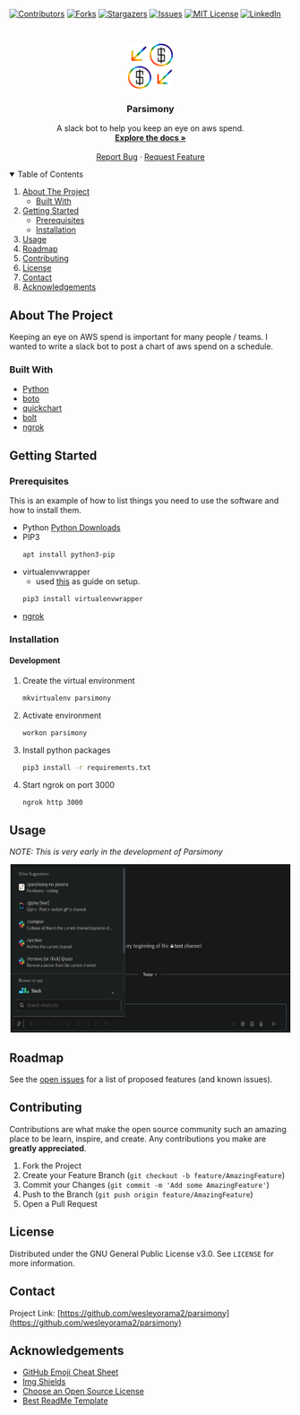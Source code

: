 <!-- PROJECT SHIELDS -->
<!--
*** I'm using markdown "reference style" links for readability.
*** Reference links are enclosed in brackets [ ] instead of parentheses ( ).
*** See the bottom of this document for the declaration of the reference variables
*** for contributors-url, forks-url, etc. This is an optional, concise syntax you may use.
*** https://www.markdownguide.org/basic-syntax/#reference-style-links
-->
[![Contributors][contributors-shield]][contributors-url]
[![Forks][forks-shield]][forks-url]
[![Stargazers][stars-shield]][stars-url]
[![Issues][issues-shield]][issues-url]
[![MIT License][license-shield]][license-url]
[![LinkedIn][linkedin-shield]][linkedin-url]



<!-- PROJECT LOGO -->
<br />
<p align="center">
  <a href="https://github.com/wesleyorama2/parsimony">
    <img src="images/logo.png" alt="Logo" width="80" height="80">
  </a>

  <h3 align="center">Parsimony</h3>

  <p align="center">
    A slack bot to help you keep an eye on aws spend. 
    <br />
    <a href="https://github.com/wesleyorama2/parsimony"><strong>Explore the docs »</strong></a>
    <br />
    <br />
    <a href="https://github.com/wesleyorama2/parsimony/issues">Report Bug</a>
    ·
    <a href="https://github.com/wesleyorama2/parsimony/issues">Request Feature</a>
  </p>
</p>



<!-- TABLE OF CONTENTS -->
<details open="open">
  <summary>Table of Contents</summary>
  <ol>
    <li>
      <a href="#about-the-project">About The Project</a>
      <ul>
        <li><a href="#built-with">Built With</a></li>
      </ul>
    </li>
    <li>
      <a href="#getting-started">Getting Started</a>
      <ul>
        <li><a href="#prerequisites">Prerequisites</a></li>
        <li><a href="#installation">Installation</a></li>
      </ul>
    </li>
    <li><a href="#usage">Usage</a></li>
    <li><a href="#roadmap">Roadmap</a></li>
    <li><a href="#contributing">Contributing</a></li>
    <li><a href="#license">License</a></li>
    <li><a href="#contact">Contact</a></li>
    <li><a href="#acknowledgements">Acknowledgements</a></li>
  </ol>
</details>



<!-- ABOUT THE PROJECT -->
## About The Project
<!-- [![Product Name Screen Shot][product-screenshot]](https://example.com) -->

Keeping an eye on AWS spend is important for many people / teams. I wanted to write a slack bot to post a chart of aws spend on a schedule. 

### Built With
* [Python](https://python.com)
* [boto](https://aws.amazon.com/sdk-for-python/)
* [quickchart](https://quickchart.io)
* [bolt](https://api.slack.com/start/building/bolt-python)
* [ngrok](https://dashboard.ngrok.com/get-started/setup)



<!-- GETTING STARTED -->
## Getting Started

### Prerequisites
This is an example of how to list things you need to use the software and how to install them.
* Python
  [Python Downloads](https://www.python.org/downloads/)
* PIP3
  ```sh
  apt install python3-pip
  ```
* virtualenvwrapper
    * used [this](https://www.freecodecamp.org/news/how-to-set-up-python-virtual-environment-on-ubuntu-20-04/) as guide on setup.
  ```sh
  pip3 install virtualenvwrapper
  ```
* [ngrok](https://dashboard.ngrok.com/get-started/setup)

### Installation
#### Development
1. Create the virtual environment
   ```sh
   mkvirtualenv parsimony
   ```
2. Activate environment
   ```sh
   workon parsimony
   ```
3. Install python packages
   ```sh
   pip3 install -r requirements.txt
   ```
4. Start ngrok on port 3000
   ```sh
   ngrok http 3000
   ```


<!-- USAGE EXAMPLES -->
## Usage
*_NOTE: This is very early in the development of Parsimony_*
<p align="center">
  <a href="https://github.com/wesleyorama2/parsimony">
    <img src="images/parsimony-first-run.gif" alt="Logo" width="500" height="300">
  </a>


<!-- ROADMAP -->
## Roadmap
See the [open issues](https://github.com/wesleyorama2/parsimony/issues) for a list of proposed features (and known issues).



<!-- CONTRIBUTING -->
## Contributing
Contributions are what make the open source community such an amazing place to be learn, inspire, and create. Any contributions you make are **greatly appreciated**.

1. Fork the Project
2. Create your Feature Branch (`git checkout -b feature/AmazingFeature`)
3. Commit your Changes (`git commit -m 'Add some AmazingFeature'`)
4. Push to the Branch (`git push origin feature/AmazingFeature`)
5. Open a Pull Request



<!-- LICENSE -->
## License
Distributed under the GNU General Public License v3.0. See `LICENSE` for more information.



<!-- CONTACT -->
## Contact
Project Link: [https://github.com/wesleyorama2/parsimony](https://github.com/wesleyorama2/parsimony)



<!-- ACKNOWLEDGEMENTS -->
## Acknowledgements
* [GitHub Emoji Cheat Sheet](https://www.webpagefx.com/tools/emoji-cheat-sheet)
* [Img Shields](https://shields.io)
* [Choose an Open Source License](https://choosealicense.com)
* [Best ReadMe Template](https://github.com/othneildrew/Best-README-Template/)




<!-- MARKDOWN LINKS & IMAGES -->
<!-- https://www.markdownguide.org/basic-syntax/#reference-style-links -->
[contributors-shield]: https://img.shields.io/github/contributors/wesleyorama2/parsimony.svg?style=for-the-badge
[contributors-url]: https://github.com/wesleyorama2/parsimony/graphs/contributors
[forks-shield]: https://img.shields.io/github/forks/wesleyorama2/parsimony.svg?style=for-the-badge
[forks-url]: https://github.com/wesleyorama2/parsimony/network/members
[stars-shield]: https://img.shields.io/github/stars/wesleyorama2/parsimony.svg?style=for-the-badge
[stars-url]: https://github.com/wesleyorama2/parsimony/stargazers
[issues-shield]: https://img.shields.io/github/issues/wesleyorama2/parsimony.svg?style=for-the-badge
[issues-url]: https://github.com/wesleyorama2/parsimony/issues
[license-shield]: https://img.shields.io/github/license/wesleyorama2/parsimony.svg?style=for-the-badge
[license-url]: https://github.com/wesleyorama2/parsimony/blob/master/LICENSE.txt
[linkedin-shield]: https://img.shields.io/badge/-LinkedIn-black.svg?style=for-the-badge&logo=linkedin&colorB=555
[linkedin-url]: https://linkedin.com/in/https://www.linkedin.com/in/cheesestick/
[product-screenshot]: images/screenshot.png
